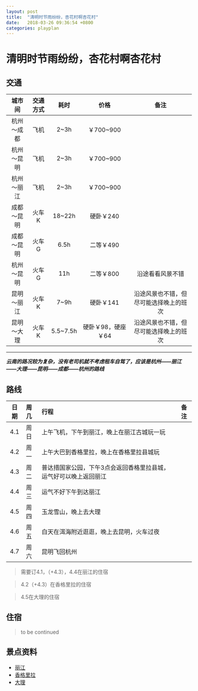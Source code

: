 ```yaml
---
layout: post
title:  "清明时节雨纷纷，杏花村啊杏花村"
date:   2018-03-26 09:36:54 +0800
categories: playplan
---
```


# 清明时节雨纷纷，杏花村啊杏花村

## 交通

| 城市间 | 交通方式 | 耗时 | 价格  | 备注 |
| :------:| :------: | :------: | :------: | :------: |
| 杭州～成都 | 飞机 | 2~3h | ￥700~900 ||
| 杭州～昆明 | 飞机 | 2~3h | ￥700~900 ||
| 杭州～丽江 | 飞机 | 2~3h | ￥700~900 ||
| 成都～昆明 | 火车K | 18~22h | 硬卧￥240 ||
| 成都～昆明 | 火车G | 6.5h | 二等￥490 ||
| 杭州～昆明 | 火车G | 11h | 二等￥800 | 沿途看看风景不错 |
| 昆明～丽江 | 火车K | 7~9h | 硬卧￥141 | 沿途风景也不错，但尽可能选择晚上的班次 |
| 昆明～大理 | 火车K | 5.5~7.5h | 硬卧￥98，硬座￥64 | 沿途风景也不错，但尽可能选择晚上的班次 |

----
***云南的路况较为复杂，没有老司机就不考虑租车自驾了，应该是杭州——丽江——大理——昆明——成都——杭州的路线***


## 路线

| 日期 | 周几 | 行程 |  备注 |
| :------:| :------ | :------ | :------: |
| 4.1 | 周日 | 上午飞机，下午到丽江，晚上在丽江古城玩一玩 | |
| 4.2 | 周一 | 上午大巴到香格里拉，晚上在香格里拉县城玩 | |
| 4.3 | 周二 | 普达措国家公园，下午3点会返回香格里拉县城，运气好可以晚上返回丽江 | |
| 4.4 | 周三 | 运气不好下午到达丽江 | |
| 4.5 | 周四 | 玉龙雪山，晚上去大理 | |
| 4.6 | 周五 | 白天在洱海附近逛逛，晚上去昆明，火车过夜 | |
| 4.7 | 周六 | 昆明飞回杭州 | |

>需要订4.1，（+4.3），4.4在丽江的住宿

>4.2（+4.3）在香格里拉的住宿

>4.5在大理的住宿


## 住宿

>to be continued

## 景点资料

- [丽江](http://www.mafengwo.cn/mdd/cityroute/10186_272.html)
- [香格里拉](http://www.mafengwo.cn/mdd/cityroute/10482_322.html)
- [大理](http://www.mafengwo.cn/mdd/cityroute/10487_308.html)
